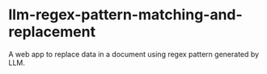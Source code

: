 # llm-regex-pattern-matching-and-replacement
A web app to replace data in a document using regex pattern generated by LLM.

